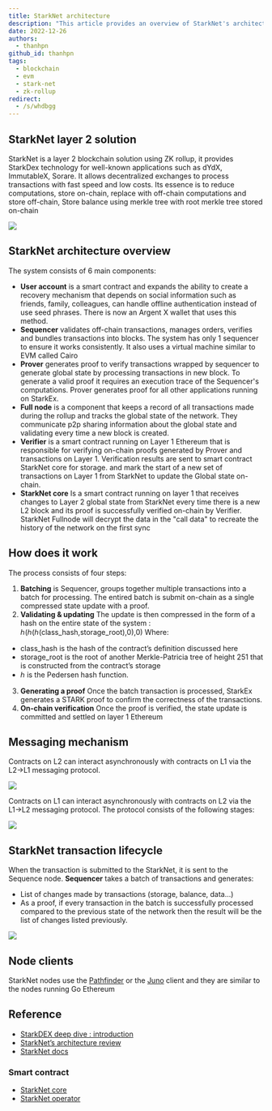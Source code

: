 ```yaml
---
title: StarkNet architecture
description: "This article provides an overview of StarkNet's architecture, including its main components, how it works, and its transaction lifecycle. It also covers the messaging mechanism between Layer 1 and Layer 2, as well as the node clients used in the StarkNet network."
date: 2022-12-26
authors:
  - thanhpn
github_id: thanhpn
tags:
  - blockchain
  - evm
  - stark-net
  - zk-rollup
redirect:
  - /s/whdbgg
---
```


## StarkNet layer 2 solution

StarkNet is a layer 2 blockchain solution using ZK rollup, it provides StarkDex technology for well-known applications such as dYdX, ImmutableX, Sorare. It allows decentralized exchanges to process transactions with fast speed and low costs. Its essence is to reduce computations, store on-chain, replace with off-chain computations and store off-chain, Store balance using merkle tree with root merkle tree stored on-chain

![](assets/starknet-architecture_starkdex.webp)

## StarkNet architecture overview

The system consists of 6 main components:

- **User account** is a smart contract and expands the ability to create a recovery mechanism that depends on social information such as friends, family, colleagues, can handle offline authentication instead of use seed phrases. There is now an Argent X wallet that uses this method.
- **Sequencer** validates off-chain transactions, manages orders, verifies and bundles transactions into blocks. The system has only 1 sequencer to ensure it works consistently. It also uses a virtual machine similar to EVM called Cairo
- **Prover** generates proof to verify transactions wrapped by sequencer to generate global state by processing transactions in new block. To generate a valid proof it requires an execution trace of the Sequencer's computations. Prover generates proof for all other applications running on StarkEx.
- **Full node** is a component that keeps a record of all transactions made during the rollup and tracks the global state of the network. They communicate p2p sharing information about the global state and validating every time a new block is created.
- **Verifier** is a smart contract running on Layer 1 Ethereum that is responsible for verifying on-chain proofs generated by Prover and transactions on Layer 1. Verification results are sent to smart contract StarkNet core for storage. and mark the start of a new set of transactions on Layer 1 from StarkNet to update the Global state on-chain.
- **StarkNet core** Is a smart contract running on layer 1 that receives changes to Layer 2 global state from StarkNet every time there is a new L2 block and its proof is successfully verified on-chain by Verifier. StarkNet Fullnode will decrypt the data in the "call data" to recreate the history of the network on the first sync

## How does it work

The process consists of four steps:

1. **Batching** is Sequencer, groups together multiple transactions into a batch for processing. The entired batch is submit on-chain as a single compressed state update with a proof.
2. **Validating & updating** The update is then compressed in the form of a hash on the entire state of the system : ℎ(ℎ(ℎ(class_hash,storage_root),0),0) Where:

- class_hash is the hash of the contract’s definition discussed here
- storage_root is the root of another Merkle-Patricia tree of height 251 that is constructed from the contract’s storage
- ℎ is the Pedersen hash function.

3. **Generating a proof** Once the batch transaction is processed, StarkEx generates a STARK proof to confirm the correctness of the transactions.
4. **On-chain verification** Once the proof is verified, the state update is committed and settled on layer 1 Ethereum

## Messaging mechanism

Contracts on L2 can interact asynchronously with contracts on L1 via the L2→L1 messaging protocol.

![](assets/starknet-architecture_starknet-current-architecture.webp)

Contracts on L1 can interact asynchronously with contracts on L2 via the L1→L2 messaging protocol. The protocol consists of the following stages:

![](assets/starknet-architecture_starknet-l1l2.webp)

## StarkNet transaction lifecycle

When the transaction is submitted to the StarkNet, it is sent to the Sequence node. **Sequencer** takes a batch of transactions and generates:

- List of changes made by transactions (storage, balance, data...)
- As a proof, if every transaction in the batch is successfully processed compared to the previous state of the network then the result will be the list of changes listed previously.

![](assets/starknet-architecture_starknet-transactions-states.webp)

## Node clients

StarkNet nodes use the [Pathfinder](https://github.com/eqlabs/pathfinder) or the [Juno](https://github.com/NethermindEth/juno) client and they are similar to the nodes running Go Ethereum

## Reference

- [StarkDEX deep dive : introduction](https://medium.com/starkware/starkdex-deep-dive-introduction-7b4ef0dedba8)
- [StarkNet’s architecture review](https://david-barreto.com/StarkNets-architecture-review/)
- [StarkNet docs](https://docs.StarkNet.io/documentation/)

### Smart contract

- [StarkNet core](https://etherscan.io/address/0xc662c410c0ecf747543f5ba90660f6abebd9c8c4)
- [StarkNet operator](https://etherscan.io/address/0x2c169dfe5fbba12957bdd0ba47d9cedbfe260ca7)
